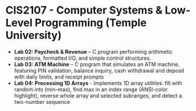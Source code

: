 # CIS2107 - Computer Systems & Low-Level Programming (Temple University)

- **Lab 02: Paycheck & Revenue** – C program performing arithmetic operations, formatted I/O, and simple control structures.  
- **Lab 03: ATM Machine** – C program that simulates an ATM machine, featuring PIN validation, balance inquiry, cash withdrawal and deposit with daily limits, and receipt prompts
- **Lab 04: Processing 1D Arrays** - Implements 1D array utilities: fill with random ints (min–max), find max in an index range (ANSI-color highlight), reverse whole array and selected subranges, and detect a two-number sequence
